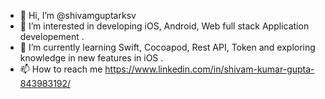 - 👋 Hi, I’m @shivamguptarksv
- 👀 I’m interested in developing iOS, Android, Web full stack Application developement .
- 🌱 I’m currently learning Swift, Cocoapod, Rest API, Token and exploring knowledge in new features in iOS .
- 📫 How to reach me https://www.linkedin.com/in/shivam-kumar-gupta-843983192/

<!---
shivamguptarksv/shivamguptarksv is a ✨ special ✨ repository because its `README.md` (this file) appears on your GitHub profile.
You can click the Preview link to take a look at your changes.
--->
